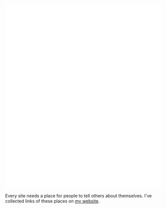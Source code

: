 <a href="https://github.com/jericson/github-stats">

![](https://github.com/jericson/github-stats/blob/master/generated/overview.svg)
![](https://github.com/jericson/github-stats/blob/master/generated/languages.svg)

</a>

Every site needs a place for people to tell others about themselves. I've collected links of these places on [my website](https://jlericson.com/about/). 
